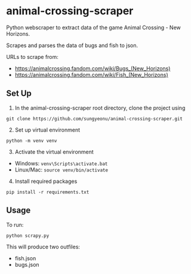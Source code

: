 # animal-crossing-scraper
Python webscraper to extract data of the game Animal Crossing - New Horizons.

Scrapes and parses the data of bugs and fish to json.

URLs to scrape from: 
- https://animalcrossing.fandom.com/wiki/Bugs_(New_Horizons)
- https://animalcrossing.fandom.com/wiki/Fish_(New_Horizons)

## Set Up
1. In the animal-crossing-scraper root directory, clone the project using 
```
git clone https://github.com/sungyeonu/animal-crossing-scraper.git
```

2. Set up virtual environment
```
python -m venv venv
```

3. Activate the virtual environment
- Windows: `venv\Scripts\activate.bat`
- Linux/Mac: `source venv/bin/activate`

4. Install required packages
```
pip install -r requirements.txt
```

## Usage
To run:
```
python scrapy.py
```

This will produce two outfiles: 
- fish.json
- bugs.json 
